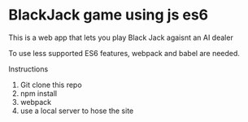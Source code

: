 # BlackJack game using js es6

This is a web app that lets you play Black Jack agaisnt an AI dealer

To use less supported ES6 features, webpack and babel are needed.

Instructions

1. Git clone this repo
2. npm install
3. webpack
4. use a local server to hose the site


